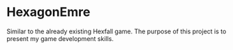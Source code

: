 # HexagonEmre
Similar to the already existing Hexfall game. The purpose of this project is to present my game development skills.
